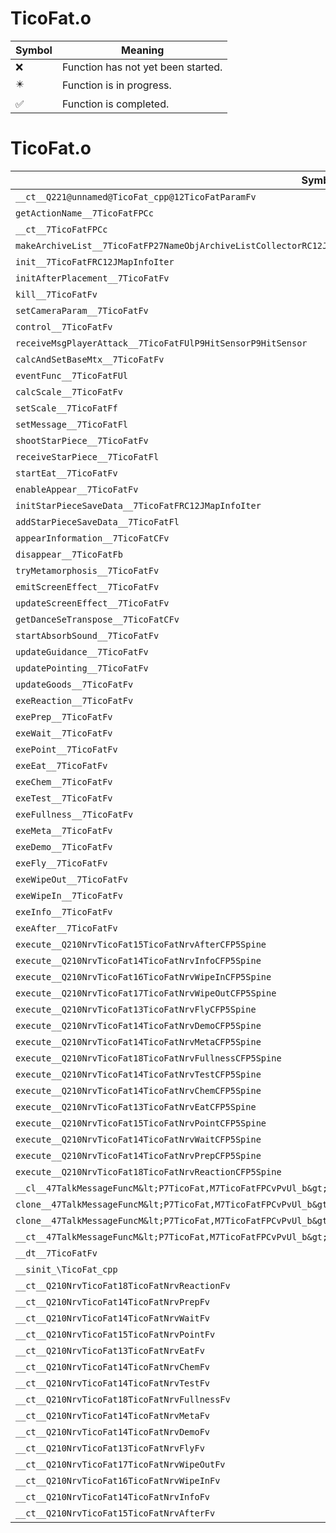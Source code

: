 # TicoFat.o
| Symbol | Meaning 
| ------------- | ------------- 
| :x: | Function has not yet been started. 
| :eight_pointed_black_star: | Function is in progress. 
| :white_check_mark: | Function is completed. 


# TicoFat.o
| Symbol | Decompiled? |
| ------------- | ------------- |
| `__ct__Q221@unnamed@TicoFat_cpp@12TicoFatParamFv` | :x: |
| `getActionName__7TicoFatFPCc` | :x: |
| `__ct__7TicoFatFPCc` | :x: |
| `makeArchiveList__7TicoFatFP27NameObjArchiveListCollectorRC12JMapInfoIter` | :x: |
| `init__7TicoFatFRC12JMapInfoIter` | :x: |
| `initAfterPlacement__7TicoFatFv` | :x: |
| `kill__7TicoFatFv` | :x: |
| `setCameraParam__7TicoFatFv` | :x: |
| `control__7TicoFatFv` | :x: |
| `receiveMsgPlayerAttack__7TicoFatFUlP9HitSensorP9HitSensor` | :x: |
| `calcAndSetBaseMtx__7TicoFatFv` | :x: |
| `eventFunc__7TicoFatFUl` | :x: |
| `calcScale__7TicoFatFv` | :x: |
| `setScale__7TicoFatFf` | :x: |
| `setMessage__7TicoFatFl` | :x: |
| `shootStarPiece__7TicoFatFv` | :x: |
| `receiveStarPiece__7TicoFatFl` | :x: |
| `startEat__7TicoFatFv` | :x: |
| `enableAppear__7TicoFatFv` | :x: |
| `initStarPieceSaveData__7TicoFatFRC12JMapInfoIter` | :x: |
| `addStarPieceSaveData__7TicoFatFl` | :x: |
| `appearInformation__7TicoFatCFv` | :x: |
| `disappear__7TicoFatFb` | :x: |
| `tryMetamorphosis__7TicoFatFv` | :x: |
| `emitScreenEffect__7TicoFatFv` | :x: |
| `updateScreenEffect__7TicoFatFv` | :x: |
| `getDanceSeTranspose__7TicoFatCFv` | :x: |
| `startAbsorbSound__7TicoFatFv` | :x: |
| `updateGuidance__7TicoFatFv` | :x: |
| `updatePointing__7TicoFatFv` | :x: |
| `updateGoods__7TicoFatFv` | :x: |
| `exeReaction__7TicoFatFv` | :x: |
| `exePrep__7TicoFatFv` | :x: |
| `exeWait__7TicoFatFv` | :x: |
| `exePoint__7TicoFatFv` | :x: |
| `exeEat__7TicoFatFv` | :x: |
| `exeChem__7TicoFatFv` | :x: |
| `exeTest__7TicoFatFv` | :x: |
| `exeFullness__7TicoFatFv` | :x: |
| `exeMeta__7TicoFatFv` | :x: |
| `exeDemo__7TicoFatFv` | :x: |
| `exeFly__7TicoFatFv` | :x: |
| `exeWipeOut__7TicoFatFv` | :x: |
| `exeWipeIn__7TicoFatFv` | :x: |
| `exeInfo__7TicoFatFv` | :x: |
| `exeAfter__7TicoFatFv` | :x: |
| `execute__Q210NrvTicoFat15TicoFatNrvAfterCFP5Spine` | :x: |
| `execute__Q210NrvTicoFat14TicoFatNrvInfoCFP5Spine` | :x: |
| `execute__Q210NrvTicoFat16TicoFatNrvWipeInCFP5Spine` | :x: |
| `execute__Q210NrvTicoFat17TicoFatNrvWipeOutCFP5Spine` | :x: |
| `execute__Q210NrvTicoFat13TicoFatNrvFlyCFP5Spine` | :x: |
| `execute__Q210NrvTicoFat14TicoFatNrvDemoCFP5Spine` | :x: |
| `execute__Q210NrvTicoFat14TicoFatNrvMetaCFP5Spine` | :x: |
| `execute__Q210NrvTicoFat18TicoFatNrvFullnessCFP5Spine` | :x: |
| `execute__Q210NrvTicoFat14TicoFatNrvTestCFP5Spine` | :x: |
| `execute__Q210NrvTicoFat14TicoFatNrvChemCFP5Spine` | :x: |
| `execute__Q210NrvTicoFat13TicoFatNrvEatCFP5Spine` | :x: |
| `execute__Q210NrvTicoFat15TicoFatNrvPointCFP5Spine` | :x: |
| `execute__Q210NrvTicoFat14TicoFatNrvWaitCFP5Spine` | :x: |
| `execute__Q210NrvTicoFat14TicoFatNrvPrepCFP5Spine` | :x: |
| `execute__Q210NrvTicoFat18TicoFatNrvReactionCFP5Spine` | :x: |
| `__cl__47TalkMessageFuncM&lt;P7TicoFat,M7TicoFatFPCvPvUl_b&gt;CFUl` | :x: |
| `clone__47TalkMessageFuncM&lt;P7TicoFat,M7TicoFatFPCvPvUl_b&gt;CFv` | :x: |
| `clone__47TalkMessageFuncM&lt;P7TicoFat,M7TicoFatFPCvPvUl_b&gt;CFP7JKRHeap` | :x: |
| `__ct__47TalkMessageFuncM&lt;P7TicoFat,M7TicoFatFPCvPvUl_b&gt;FRC47TalkMessageFuncM&lt;P7TicoFat,M7TicoFatFPCvPvUl_b&gt;` | :x: |
| `__dt__7TicoFatFv` | :x: |
| `__sinit_\TicoFat_cpp` | :x: |
| `__ct__Q210NrvTicoFat18TicoFatNrvReactionFv` | :x: |
| `__ct__Q210NrvTicoFat14TicoFatNrvPrepFv` | :x: |
| `__ct__Q210NrvTicoFat14TicoFatNrvWaitFv` | :x: |
| `__ct__Q210NrvTicoFat15TicoFatNrvPointFv` | :x: |
| `__ct__Q210NrvTicoFat13TicoFatNrvEatFv` | :x: |
| `__ct__Q210NrvTicoFat14TicoFatNrvChemFv` | :x: |
| `__ct__Q210NrvTicoFat14TicoFatNrvTestFv` | :x: |
| `__ct__Q210NrvTicoFat18TicoFatNrvFullnessFv` | :x: |
| `__ct__Q210NrvTicoFat14TicoFatNrvMetaFv` | :x: |
| `__ct__Q210NrvTicoFat14TicoFatNrvDemoFv` | :x: |
| `__ct__Q210NrvTicoFat13TicoFatNrvFlyFv` | :x: |
| `__ct__Q210NrvTicoFat17TicoFatNrvWipeOutFv` | :x: |
| `__ct__Q210NrvTicoFat16TicoFatNrvWipeInFv` | :x: |
| `__ct__Q210NrvTicoFat14TicoFatNrvInfoFv` | :x: |
| `__ct__Q210NrvTicoFat15TicoFatNrvAfterFv` | :x: |
